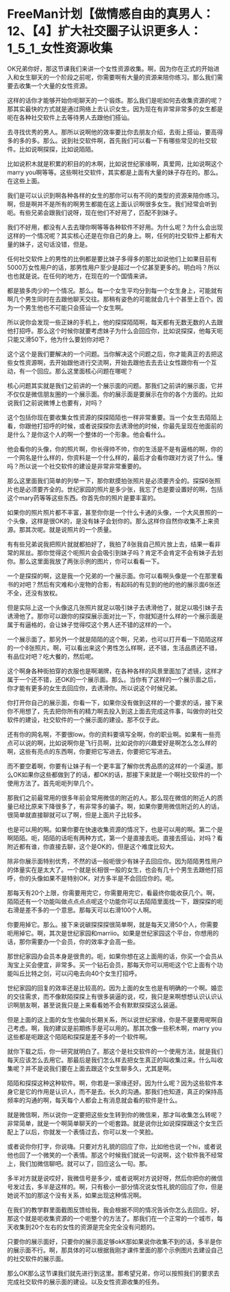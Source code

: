# FreeMan计划【做情感自由的真男人：12、【4】扩大社交圈子认识更多人：1_5_1_女性资源收集

OK兄弟你好，那这节课我们来讲一个女性资源收集。啊，因为你在正式的开始进入和女生聊天的一个阶段之前呢，你需要啊有大量的资源来陪你练习。那么我们需要去收集一个大量的女性资源。

这样的话你才能够开始你呃聊天的一个锻炼。那么我们是呃如何去收集资源的呢？那其实最快的方式就是通过网络上去认识女生。因为现在有非常非常多的女生都是呃在各种社交软件上去等待男人去跟他们搭讪。

去寻找优秀的男人。那所以说啊他的效率要比你去朋友介绍，去街上搭讪，要高得多的多的多。那么。说到社交软件啊，首先我们可以看一下有哪些常见的社交软件。比如说啊探探，比如说陌陌。

比如说积木就是积累的积目的的木啊，比如说世纪家缘啊，真爱网，比如说啊这个marry you啊等等。这些啊社交软件，其实都是上面有大量的妹子存在的。那么。在这些上面。

我们是可以认识到啊各种各样的女生的那你可以有不同的类型的资源来陪你练习。啊，但是啊并不是所有的啊男生都能在这上面认识啊很多女生。我们经常会听到呃。有些兄弟会跟我们说呀，现在他们不好用了，匹配不到妹子。

我们不好用，都没有人去去理你啊等等各种软件不好用。为什么呢？为什么会出现这样的一个情况呢？其实核心还是在你自己的身上。啊，任何的社交软件上都有大量的妹子，这句话没错，但是。

任何社交软件上的男性的比例都是要比妹子多得多的那比如说他们上如果目前有5000万女性用户的话，那男性用户至少是超过一个亿甚至更多的。明白吗？所以也也就是说。在任何的地方，在现在的一个国情来讲。

都是狼多肉少的一个情况。那么。每一个女生平均分到每一个女生身上，可能就有啊几个男生同时在去跟他聊天交往。那稍有姿色的可能就会几十个甚至上百个。因为一个男生他也不可能只会搭讪一个女生啊。

所以说你会发现一些正妹的手机上，他的探探陌陌啊，每天都有无数无数的人去跟他打招呼。那么这个时候你就要考虑妹子为什么会回应你，比如说探探，他每天呃只能又滑50下，他为什么要划你对吧？

这个这个是我们要解决的一个问题。当你解决这个问题之后，你才能真正的去把这些女性资源啊，去开始跟他进行交流啊，开始去跟他去去去让女性跟你有一个互动，有一个回应。那么这里面核心问题在哪呢？

核心问题其实就是我们之前讲的一个展示面的问题。那我们之前讲的展示面，它并不仅仅是微信朋友圈的一个展示面。你的展示面是要展示在你的各个方面的。比如说我们之前说微博上也要有，对吗？

这个包括你现在要收集女性资源的探探陌陌也一样非常重要。当一个女生去陌陌上看，你跟他打招呼的时候，或者说探探你去诱滑他的时候，你最先呈现在他面前的是什么？是你这个人的啊一个整体的一个形象。他会看什么。

他会看你的头像，你的照片啊，你长得帅不帅，你的生活是不是有逼格的啊，你的一个网名是什么样的，你资料是一个什么样的，最后才会看你跟对方说了什么。懂吗？所以说一个社交软件的建设是非常非常重要的。

那么这里面我们简单的列举一下，那你默摸拍张照片是必须要齐全的。探探6张照片也是必须要齐全的。世纪家园的照片是多少张，我忘了也是要设置好的啊，包括这个mary药等等这些东西。你首先你的照片是要丰富的。

如果你的照片照片都不丰富，甚至你你是一个什么卡通的头像，一个大风景照的一个头像，这样是很OK的，是没有妹子会划你的。那么这样你自然你收集不上来资源。那其次呢。就是说照片的一个质量。

有有些兄弟说我把照片就就都拍好了，我拍了8张我自己照片放上去，结果一看非常的屌丝。那你觉得这个呃照片会会吸引到妹子吗？肯定不会肯定不会有妹子去划你。那么这里面我放了两张示例的图片，你可以看看一下。

一个是探探的啊，这是我一个兄弟的一个展示面。你可以看啊头像是一个在那里看书的对吧？然后有灾难和小宠物的合影，有起码的有见到的他的他的展示面6张还不全，还没有放权。

但是实际上这一个头像这几张照片就足以吸引妹子去诱滑他了，就足以吸引妹子去诱滑他了。那你可以跟你的探探展示面对比一下，你就知道什么样的一个展示面是属于有逼格的，会让妹子觉得哎这个男人还不错的这样的一个。

一个展示面了。那另外一个就是陌陌的这个啊，兄弟，也可以打开看一下陌陌这样的一个8张照片。啊，可以看出来这个男性怎么样啊，还不错，生活品质还不错，有品位对吧？吃大餐的，然后呢。

这个啊身各种街拍穿的衣服也是啊潮牌，在各种各样的风景里面加了滤镜，这样才属于一个还不错，还OK的一个展示面。那么。当你有了这样的一个展示面之后，你才能有更多的女生去回应你，去诱滑你。所以说这个时候兄弟。

你打开你自己的展示面，你看一下，如果你没有做到这样的一个要求的话，接下来你不用想了，先去把你所有的精力啊去投入到这上面去完成这件事，叫做你的社交软件的建设，社交软件的一个展示面的建设。那不仅于此。

还有你的网名啊，不要很low。你的资料要填写全啊，你的职业啊。如果有一些亮点可以说的啊，比如说啊你是飞行员啊，比如说你的兴趣爱好是啊怎么怎么样的啊，这些有亮点的东西啊，你要把它写进去，你要把它写进去。

而不要空着啊，你要有让妹子有一个更丰富了解你优秀品质的这样的一个渠道。那么OK如果你这些都做到了的话，都OK的话，那接下来就是一个啊社交软件的一个使用方法了。首先呃呃列举几个。

那我们之前最常用的很多年前会常用微信的附近的人。那么现在微信的附近人的质量已经比原来下降很多了，有非常多的骗子。啊，如果你要用微信附近的人的话，很简单就直接聊就可以了啊，但是上面片子比较多。

也是可以用的啊。如果你要在快速收集资源的情况下，也是可以用的啊。第二个是啊陌陌。呃，陌陌的话呃有两种方式，第一个是直接去呃。直接去搭讪，对吗？看附近都有谁，你直接去聊，这个是OK的，但是这个难度比较大。

除非你展示面特别优秀，不然的话一般呃很少有妹子去回应你。因为陌陌男性用户的体量实在是太大了。一个就是长相很一般的女生，也会有几十个男生去跟他打招呼，你的头像如果不是特别OK，对方多半是不会回应你的。呃。

那每天有20个上限，你需要用完它，你需要用完它，看最终你能收获几个。啊，陌陌还有一个功能叫做点点点点呢这个功能你可以去陌陌里面找一下，跟探探的呃右滑是差不多的一个意思。那每天可以右滑100个人啊。

你要用掉它。那么。接下来说碳探探探很简单啊，就是每天又滑50个人，你需要呃用掉它。啊，其次是世纪家园和marriio。如果是世纪家园这个平台，你想用的话，那你需要办一个会员，你的效率才会高一些。

那世纪家园办会员本身是很贵的。呃，如果你想在这上面用的话，你买一个会员从淘宝上买会便宜，非常多。买一个钻石会员，那每天你可以用呃这个它上面有个功能叫丘比特之剑，可以闪电去向40个女生打招呼。

世纪家园的回复的效率还是比较高的。因为上面的女生也是有明确的一个啊。婚恋的交往需求，而不像默陌探探上有很多装逼的说，哎，我只是来啊想想认识认识认识啊朋友啊，甚至说我只是上来看看她不会有默默探探这么装逼。

但是上面的这上面的女生也偏向长期关系，所以说世纪家缘，你是不是要用呢啊自己考虑。啊，我的建议是前期练手是可以用的。那其次像一些积木啊，marry you这些都是呃跟这个陌陌和探探是差不多的一个软件啊。

就你下载之后，你一研究就明白了。那这个是社交软件的一个使用方法，就是我们每天应该怎么去用它。那最后是我们怎么样去把女生真正的叫收集过来。什么叫收集呢？并不是说我们要在上面去跟这个女生聊多久，尤其是啊。

陌陌和探探这种这种软件。啊，你若是一家缘还好。因为什么呢？因为这些软件本身它是它的作用是认识人，而不是去。长久的沟通。那我们也知道，真正的保持高频率的沟通的啊，每天每个人都会上有消息就会看的软件是什么。

就是微信啊，所以说你一定要把这些女生转到你的微信来，那才叫收集怎么转呢？非常简单，就是一个啊简单聊天的一个呃套路。就是说你比如说探探跟这个女生匹配上了以后，你就发一个表情过去，你可以发一个笑脸。

或者说你你打字，你说嗨。只要对方礼貌的回应了你，比如他也说一个hi，或者说他也回了一个微笑的一个表情。那这个时候我们就说一句说啊，这个软件我不经常上，我们加微信聊吧。就可以了，回应这么一句。那。

多半对方就是说哎好，我微信号是多少，或者说啊对方说好呀，然后你把你的微信号发过去，多半是这样的。啊，只有极小一部分情况说女性礼貌的回应了你，但是她说不加的那这个没有关系，如果出现这种情况啊。

在我们的教学群里面截图反馈给我，我会根据不同的情况告诉你怎么去回应。好，那这个就是呃收集资源的一个呃整个的方法了。那我们在一个正常的一个城市，每天收集到20个左右的女性的资源是完全完全没有问题的。

只要你的展示面好，只要你的展示面足够okK那如果说你收集不到的话，多半是你的展示面不行。啊，那具体的可以根据我刚才课件里面的那个示例图片去建设自己的社交软件的展示面。

那么OK那么这节课我们就先进行到这里。那希望兄弟，你可以按照我们的要求去完成社交软件的展示面的建设。以及女性资源收集的任务。

